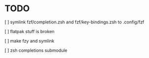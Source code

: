 # TODO

[ ] symlink fzf/completion.zsh and fzf/key-bindings.zsh to .config/fzf

[ ] flatpak stuff is broken

[ ] make fzy and symlink

[ ] zsh completions submodule
